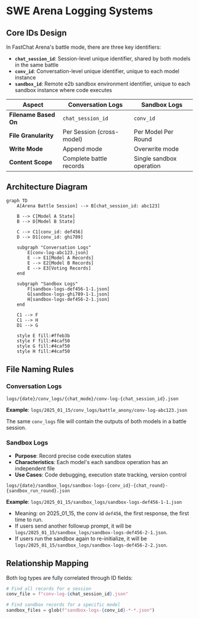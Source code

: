 # SWE Arena Logging Systems

## Core IDs Design

In FastChat Arena's battle mode, there are three key identifiers:

- **`chat_session_id`**: Session-level unique identifier, shared by both models in the same battle
- **`conv_id`**: Conversation-level unique identifier, unique to each model instance
- **`sandbox_id`**: Remote e2b sandbox environment identifier, unique to each sandbox instance where code executes

| Aspect | Conversation Logs | Sandbox Logs |
|--------|-------------------|--------------|
| **Filename Based On** | `chat_session_id` | `conv_id` |
| **File Granularity** | Per Session (cross-model) | Per Model Per Round |
| **Write Mode** | Append mode | Overwrite mode |
| **Content Scope** | Complete battle records | Single sandbox operation |

## Architecture Diagram

```mermaid
graph TD
    A[Arena Battle Session] --> B[chat_session_id: abc123]
    
    B --> C[Model A State]
    B --> D[Model B State]
    
    C --> C1[conv_id: def456]
    D --> D1[conv_id: ghi789]
    
    subgraph "Conversation Logs"
        E[conv-log-abc123.json]
        E --> E1[Model A Records]
        E --> E2[Model B Records]
        E --> E3[Voting Records]
    end
    
    subgraph "Sandbox Logs"
        F[sandbox-logs-def456-1-1.json]
        G[sandbox-logs-ghi789-1-1.json]
        H[sandbox-logs-def456-2-1.json]
    end
    
    C1 --> F
    C1 --> H
    D1 --> G
    
    style E fill:#ffeb3b
    style F fill:#4caf50
    style G fill:#4caf50
    style H fill:#4caf50
```

## File Naming Rules

### Conversation Logs
```
logs/{date}/conv_logs/{chat_mode}/conv-log-{chat_session_id}.json
```
**Example**: `logs/2025_01_15/conv_logs/battle_anony/conv-log-abc123.json`

The same `conv_logs` file will contain the outputs of both models in a battle session.

### Sandbox Logs

- **Purpose**: Record precise code execution states
- **Characteristics**: Each model's each sandbox operation has an independent file
- **Use Cases**: Code debugging, execution state tracking, version control

```
logs/{date}/sandbox_logs/sandbox-logs-{conv_id}-{chat_round}-{sandbox_run_round}.json
```
**Example**: `logs/2025_01_15/sandbox_logs/sandbox-logs-def456-1-1.json`
- Meaning: on 2025_01_15, the conv id `def456`, the first response, the first time to run.
- If users send another followup prompt, it will be `logs/2025_01_15/sandbox_logs/sandbox-logs-def456-2-1.json`.
- If users run the sandbox again to re-initialize, it will be `logs/2025_01_15/sandbox_logs/sandbox-logs-def456-2-2.json`.

## Relationship Mapping

Both log types are fully correlated through ID fields:

```python
# Find all records for a session
conv_file = f"conv-log-{chat_session_id}.json"

# Find sandbox records for a specific model
sandbox_files = glob(f"sandbox-logs-{conv_id}-*-*.json")
```

